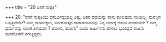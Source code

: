+++
title = "20 ಎನಗೆ ಸಾತ್ಯಕಿ"

+++
20. "ನನಗೆ ಸಾತ್ಯಕಿಯು ಧನುರ್ವಿದ್ಯೆಯಲ್ಲಿ ಶಿಷ್ಯ, ಆತನ ವಧೆಯನ್ನು ನಾನು ಕಾಣುವುದು ಸರಿಯಲ್ಲ. ಮನಸ್ಸಿಗೆ ಒಪ್ಪತ್ತದೆಯೇ?  ನಮ್ಮ ಕಾರ್ಯಕ್ಕಾಗಿ, ನಮಗೋಸ್ಕರ ಕಾದಾಡುವವನನ್ನು ನಿನ್ನ ಬಾಣಕ್ಕೆ ಆಹುತಿ ಮಾಡುವೆನೇ ? ನಮ್ಮ ಧರ್ಮವನ್ನು ಲೋಕ ತಿಳಿಯದೇ ? ಹೋಗು, ಹೋಗು" ಎಂದು ಅರ್ಜುನನು ಹೇಳಲು  ಭೂರಿಶ್ರವ ರಾಜನು ಮನದೊಳಗೇ ನಗುತ್ತಿದ್ದನು.